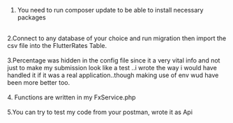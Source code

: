 1. You need to run composer update to be able to install necessary packages
<br>
2.Connect to any database of your choice and run migration then import the csv file into the FlutterRates Table.
<br><br>
3.Percentage was hidden in the config file since it a very vital info and not just to make my submission look like a test ..i wrote the way i would have handled it if it was a real application..though making use of env wud have been more better too.
<br><br>
4. Functions are written in my FxService.php
<br><br>
5.You can try to test my code from your postman, wrote it as Api
